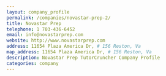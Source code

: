 ```yaml
---
layout: company_profile
permalink: /companies/novastar-prep-2/
title: Novastar Prep
telephone: 1 703-436-6452
email: info@novastarprep.com
website: http://www.novastarprep.com
address: 11654 Plaza America Dr, # 156 Reston, Va
map_address: 11654 Plaza America Dr, # 156 Reston, Va
description: Novastar Prep TutorCruncher Company Profile
categories: company
---
```



